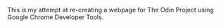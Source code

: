 This is my attempt at re-creating a webpage for The Odin Project using Google Chrome Developer Tools. 